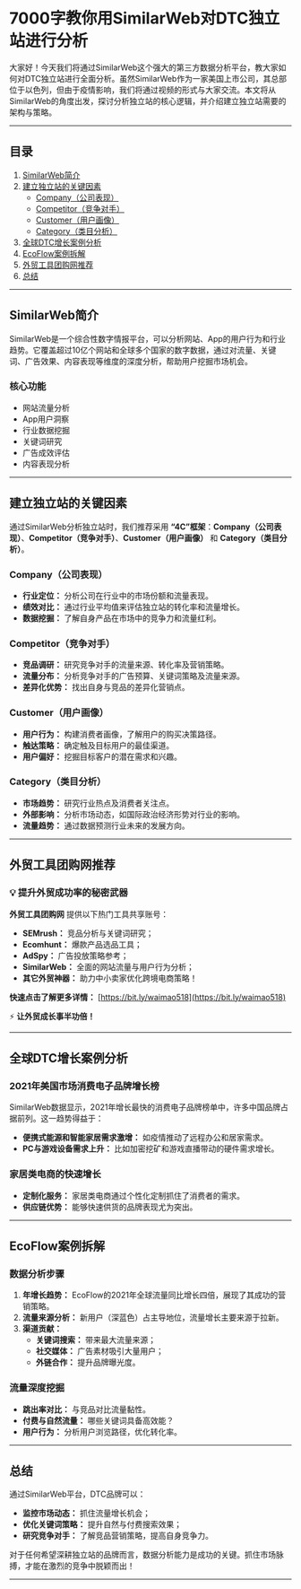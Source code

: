 # 7000字教你用SimilarWeb对DTC独立站进行分析

大家好！今天我们将通过SimilarWeb这个强大的第三方数据分析平台，教大家如何对DTC独立站进行全面分析。虽然SimilarWeb作为一家美国上市公司，其总部位于以色列，但由于疫情影响，我们将通过视频的形式与大家交流。本文将从SimilarWeb的角度出发，探讨分析独立站的核心逻辑，并介绍建立独立站需要的架构与策略。

---

## 目录

1. [SimilarWeb简介](#similarweb简介)
2. [建立独立站的关键因素](#建立独立站的关键因素)
   - [Company（公司表现）](#company公司表现)
   - [Competitor（竞争对手）](#competitor竞争对手)
   - [Customer（用户画像）](#customer用户画像)
   - [Category（类目分析）](#category类目分析)
3. [全球DTC增长案例分析](#全球dtc增长案例分析)
4. [EcoFlow案例拆解](#ecoflow案例拆解)
5. [外贸工具团购网推荐](#外贸工具团购网推荐)
6. [总结](#总结)

---

## SimilarWeb简介

SimilarWeb是一个综合性数字情报平台，可以分析网站、App的用户行为和行业趋势。它覆盖超过10亿个网站和全球多个国家的数字数据，通过对流量、关键词、广告效果、内容表现等维度的深度分析，帮助用户挖掘市场机会。

### 核心功能

- 网站流量分析
- App用户洞察
- 行业数据挖掘
- 关键词研究
- 广告成效评估
- 内容表现分析

---

## 建立独立站的关键因素

通过SimilarWeb分析独立站时，我们推荐采用 **“4C”框架**：**Company（公司表现）**、**Competitor（竞争对手）**、**Customer（用户画像）** 和 **Category（类目分析）**。

### Company（公司表现）

- **行业定位：** 分析公司在行业中的市场份额和流量表现。
- **绩效对比：** 通过行业平均值来评估独立站的转化率和流量增长。
- **数据挖掘：** 了解自身产品在市场中的竞争力和流量红利。

### Competitor（竞争对手）

- **竞品调研：** 研究竞争对手的流量来源、转化率及营销策略。
- **流量分布：** 分析竞争对手的广告预算、关键词策略及流量来源。
- **差异化优势：** 找出自身与竞品的差异化营销点。

### Customer（用户画像）

- **用户行为：** 构建消费者画像，了解用户的购买决策路径。
- **触达策略：** 确定触及目标用户的最佳渠道。
- **用户偏好：** 挖掘目标客户的潜在需求和兴趣。

### Category（类目分析）

- **市场趋势：** 研究行业热点及消费者关注点。
- **外部影响：** 分析市场动态，如国际政治经济形势对行业的影响。
- **流量趋势：** 通过数据预测行业未来的发展方向。

---

## 外贸工具团购网推荐

### 💡 提升外贸成功率的秘密武器

**外贸工具团购网** 提供以下热门工具共享账号：

- **SEMrush：** 竞品分析与关键词研究；
- **Ecomhunt：** 爆款产品选品工具；
- **AdSpy：** 广告投放策略参考；
- **SimilarWeb：** 全面的网站流量与用户行为分析；
- **其它外贸神器：** 助力中小卖家优化跨境电商策略！

**快速点击了解更多详情：** [https://bit.ly/waimao518](https://bit.ly/waimao518)

⚡ **让外贸成长事半功倍！**

---

## 全球DTC增长案例分析

### 2021年美国市场消费电子品牌增长榜

SimilarWeb数据显示，2021年增长最快的消费电子品牌榜单中，许多中国品牌占据前列。这一趋势得益于：

- **便携式能源和智能家居需求激增：** 如疫情推动了远程办公和居家需求。
- **PC与游戏设备需求上升：** 比如加密挖矿和游戏直播带动的硬件需求增长。

### 家居类电商的快速增长

- **定制化服务：** 家居类电商通过个性化定制抓住了消费者的需求。
- **供应链优势：** 能够快速供货的品牌表现尤为突出。

---

## EcoFlow案例拆解

### 数据分析步骤

1. **年增长趋势：** EcoFlow的2021年全球流量同比增长四倍，展现了其成功的营销策略。
2. **流量来源分析：** 新用户（深蓝色）占主导地位，流量增长主要来源于拉新。
3. **渠道贡献：**
   - **关键词搜索：** 带来最大流量来源；
   - **社交媒体：** 广告素材吸引大量用户；
   - **外链合作：** 提升品牌曝光度。

### 流量深度挖掘

- **跳出率对比：** 与竞品对比流量黏性。
- **付费与自然流量：** 哪些关键词具备高效能？
- **用户行为：** 分析用户浏览路径，优化转化率。

---

## 总结

通过SimilarWeb平台，DTC品牌可以：

- **监控市场动态：** 抓住流量增长机会；
- **优化关键词策略：** 提升自然与付费搜索效果；
- **研究竞争对手：** 了解竞品营销策略，提高自身竞争力。

对于任何希望深耕独立站的品牌而言，数据分析能力是成功的关键。抓住市场脉搏，才能在激烈的竞争中脱颖而出！

---

